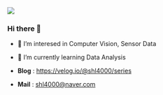 <img src="https://capsule-render.vercel.app/api?type=egg&color=ffd400&height=180&section=header" />

### Hi there 👋

- 🔎 I’m interesed in Computer Vision, Sensor Data
- 🌱 I’m currently learning Data Analysis

- **Blog** : https://velog.io/@shl4000/series
- **Mail** : shl4000@naver.com
